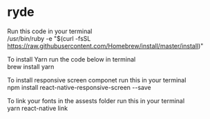 # ryde

Run this code in your terminal</br>
/usr/bin/ruby -e "$(curl -fsSL https://raw.githubusercontent.com/Homebrew/install/master/install)"

To install Yarn run the code below in terminal</br>
brew install yarn

To install responsive screen componet run this in your terminal</br>
npm install react-native-responsive-screen --save

To link your fonts in the assests folder run this in your terminal</br>
yarn react-native link

